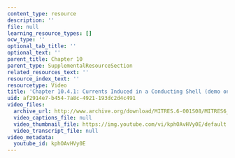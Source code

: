 ```yaml
---
content_type: resource
description: ''
file: null
learning_resource_types: []
ocw_type: ''
optional_tab_title: ''
optional_text: ''
parent_title: Chapter 10
parent_type: SupplementalResourceSection
related_resources_text: ''
resource_index_text: ''
resourcetype: Video
title: 'Chapter 10.4.1: Currents Induced in a Conducting Shell (demo only)'
uid: af2914e7-b454-7a8c-4921-193dc2d4c491
video_files:
  archive_url: http://www.archive.org/download/MITRES.6-001S08/MITRES6_001S08_10-4-1_demo_220k.mp4
  video_captions_file: null
  video_thumbnail_file: https://img.youtube.com/vi/kphOAvHVy0E/default.jpg
  video_transcript_file: null
video_metadata:
  youtube_id: kphOAvHVy0E
---
```

